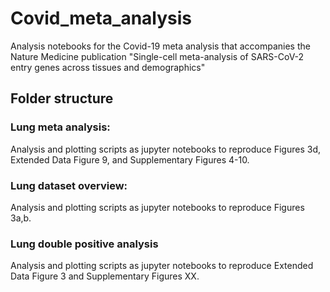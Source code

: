# Covid_meta_analysis
Analysis notebooks for the Covid-19 meta analysis that accompanies the Nature Medicine publication "Single-cell meta-analysis of SARS-CoV-2 entry genes across tissues and demographics"

## Folder structure

### Lung meta analysis:
Analysis and plotting scripts as jupyter notebooks to reproduce Figures 3d, Extended Data Figure 9, and Supplementary Figures 4-10.

### Lung dataset overview:
Analysis and plotting scripts as jupyter notebooks to reproduce Figures 3a,b.

### Lung double positive analysis
Analysis and plotting scripts as jupyter notebooks to reproduce Extended Data Figure 3 and Supplementary Figures XX.